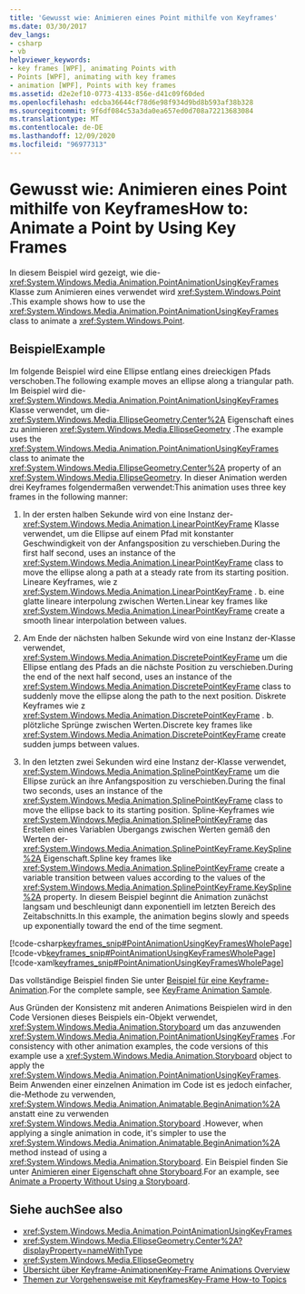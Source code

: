 ```yaml
---
title: 'Gewusst wie: Animieren eines Point mithilfe von Keyframes'
ms.date: 03/30/2017
dev_langs:
- csharp
- vb
helpviewer_keywords:
- key frames [WPF], animating Points with
- Points [WPF], animating with key frames
- animation [WPF], Points with key frames
ms.assetid: d2e2ef10-0773-4133-856e-d41c09f60ded
ms.openlocfilehash: edcba36644cf78d6e98f934d9bd8b593af38b328
ms.sourcegitcommit: 9f6df084c53a3da0ea657ed0d708a72213683084
ms.translationtype: MT
ms.contentlocale: de-DE
ms.lasthandoff: 12/09/2020
ms.locfileid: "96977313"
---
```

# <a name="how-to-animate-a-point-by-using-key-frames"></a><span data-ttu-id="b3c41-102">Gewusst wie: Animieren eines Point mithilfe von Keyframes</span><span class="sxs-lookup"><span data-stu-id="b3c41-102">How to: Animate a Point by Using Key Frames</span></span>
<span data-ttu-id="b3c41-103">In diesem Beispiel wird gezeigt, wie die- <xref:System.Windows.Media.Animation.PointAnimationUsingKeyFrames> Klasse zum Animieren eines verwendet wird <xref:System.Windows.Point> .</span><span class="sxs-lookup"><span data-stu-id="b3c41-103">This example shows how to use the <xref:System.Windows.Media.Animation.PointAnimationUsingKeyFrames> class to animate a <xref:System.Windows.Point>.</span></span>  
  
## <a name="example"></a><span data-ttu-id="b3c41-104">Beispiel</span><span class="sxs-lookup"><span data-stu-id="b3c41-104">Example</span></span>  
 <span data-ttu-id="b3c41-105">Im folgende Beispiel wird eine Ellipse entlang eines dreieckigen Pfads verschoben.</span><span class="sxs-lookup"><span data-stu-id="b3c41-105">The following example moves an ellipse along a triangular path.</span></span> <span data-ttu-id="b3c41-106">Im Beispiel wird die- <xref:System.Windows.Media.Animation.PointAnimationUsingKeyFrames> Klasse verwendet, um die- <xref:System.Windows.Media.EllipseGeometry.Center%2A> Eigenschaft eines zu animieren <xref:System.Windows.Media.EllipseGeometry> .</span><span class="sxs-lookup"><span data-stu-id="b3c41-106">The example uses the <xref:System.Windows.Media.Animation.PointAnimationUsingKeyFrames> class to animate the <xref:System.Windows.Media.EllipseGeometry.Center%2A> property of an <xref:System.Windows.Media.EllipseGeometry>.</span></span> <span data-ttu-id="b3c41-107">In dieser Animation werden drei Keyframes folgendermaßen verwendet:</span><span class="sxs-lookup"><span data-stu-id="b3c41-107">This animation uses three key frames in the following manner:</span></span>  
  
1. <span data-ttu-id="b3c41-108">In der ersten halben Sekunde wird von eine Instanz der- <xref:System.Windows.Media.Animation.LinearPointKeyFrame> Klasse verwendet, um die Ellipse auf einem Pfad mit konstanter Geschwindigkeit von der Anfangsposition zu verschieben.</span><span class="sxs-lookup"><span data-stu-id="b3c41-108">During the first half second, uses an instance of the <xref:System.Windows.Media.Animation.LinearPointKeyFrame> class to move the ellipse along a path at a steady rate from its starting position.</span></span> <span data-ttu-id="b3c41-109">Lineare Keyframes, wie z <xref:System.Windows.Media.Animation.LinearPointKeyFrame> . b. eine glatte lineare interpolung zwischen Werten.</span><span class="sxs-lookup"><span data-stu-id="b3c41-109">Linear key frames like <xref:System.Windows.Media.Animation.LinearPointKeyFrame> create a smooth linear interpolation between values.</span></span>  
  
2. <span data-ttu-id="b3c41-110">Am Ende der nächsten halben Sekunde wird von eine Instanz der-Klasse verwendet, <xref:System.Windows.Media.Animation.DiscretePointKeyFrame> um die Ellipse entlang des Pfads an die nächste Position zu verschieben.</span><span class="sxs-lookup"><span data-stu-id="b3c41-110">During the end of the next half second, uses an instance of the <xref:System.Windows.Media.Animation.DiscretePointKeyFrame> class to suddenly move the ellipse along the path to the next position.</span></span> <span data-ttu-id="b3c41-111">Diskrete Keyframes wie z <xref:System.Windows.Media.Animation.DiscretePointKeyFrame> . b. plötzliche Sprünge zwischen Werten.</span><span class="sxs-lookup"><span data-stu-id="b3c41-111">Discrete key frames like <xref:System.Windows.Media.Animation.DiscretePointKeyFrame> create sudden jumps between values.</span></span>  
  
3. <span data-ttu-id="b3c41-112">In den letzten zwei Sekunden wird eine Instanz der-Klasse verwendet, <xref:System.Windows.Media.Animation.SplinePointKeyFrame> um die Ellipse zurück an ihre Anfangsposition zu verschieben.</span><span class="sxs-lookup"><span data-stu-id="b3c41-112">During the final two seconds, uses an instance of the <xref:System.Windows.Media.Animation.SplinePointKeyFrame> class to move the ellipse back to its starting position.</span></span> <span data-ttu-id="b3c41-113">Spline-Keyframes wie <xref:System.Windows.Media.Animation.SplinePointKeyFrame> das Erstellen eines Variablen Übergangs zwischen Werten gemäß den Werten der- <xref:System.Windows.Media.Animation.SplinePointKeyFrame.KeySpline%2A> Eigenschaft.</span><span class="sxs-lookup"><span data-stu-id="b3c41-113">Spline key frames like <xref:System.Windows.Media.Animation.SplinePointKeyFrame> create a variable transition between values according to the values of the <xref:System.Windows.Media.Animation.SplinePointKeyFrame.KeySpline%2A> property.</span></span> <span data-ttu-id="b3c41-114">In diesem Beispiel beginnt die Animation zunächst langsam und beschleunigt dann exponentiell im letzten Bereich des Zeitabschnitts.</span><span class="sxs-lookup"><span data-stu-id="b3c41-114">In this example, the animation begins slowly and speeds up exponentially toward the end of the time segment.</span></span>  
  
 [!code-csharp[keyframes_snip#PointAnimationUsingKeyFramesWholePage](~/samples/snippets/csharp/VS_Snippets_Wpf/keyframes_snip/CSharp/PointAnimationUsingKeyFramesExample.cs#pointanimationusingkeyframeswholepage)]
 [!code-vb[keyframes_snip#PointAnimationUsingKeyFramesWholePage](~/samples/snippets/visualbasic/VS_Snippets_Wpf/keyframes_snip/visualbasic/pointanimationusingkeyframesexample.vb#pointanimationusingkeyframeswholepage)]
 [!code-xaml[keyframes_snip#PointAnimationUsingKeyFramesWholePage](~/samples/snippets/xaml/VS_Snippets_Wpf/keyframes_snip/XAML/PointAnimationUsingKeyFramesExample.xaml#pointanimationusingkeyframeswholepage)]  
  
 <span data-ttu-id="b3c41-115">Das vollständige Beispiel finden Sie unter [Beispiel für eine Keyframe-Animation](https://github.com/microsoft/WPF-Samples/tree/master/Animation/KeyFrameAnimation).</span><span class="sxs-lookup"><span data-stu-id="b3c41-115">For the complete sample, see [KeyFrame Animation Sample](https://github.com/microsoft/WPF-Samples/tree/master/Animation/KeyFrameAnimation).</span></span>  
  
 <span data-ttu-id="b3c41-116">Aus Gründen der Konsistenz mit anderen Animations Beispielen wird in den Code Versionen dieses Beispiels ein-Objekt verwendet, <xref:System.Windows.Media.Animation.Storyboard> um das anzuwenden <xref:System.Windows.Media.Animation.PointAnimationUsingKeyFrames> .</span><span class="sxs-lookup"><span data-stu-id="b3c41-116">For consistency with other animation examples, the code versions of this example use a <xref:System.Windows.Media.Animation.Storyboard> object to apply the <xref:System.Windows.Media.Animation.PointAnimationUsingKeyFrames>.</span></span> <span data-ttu-id="b3c41-117">Beim Anwenden einer einzelnen Animation im Code ist es jedoch einfacher, die-Methode zu verwenden, <xref:System.Windows.Media.Animation.Animatable.BeginAnimation%2A> anstatt eine zu verwenden <xref:System.Windows.Media.Animation.Storyboard> .</span><span class="sxs-lookup"><span data-stu-id="b3c41-117">However, when applying a single animation in code, it's simpler to use the <xref:System.Windows.Media.Animation.Animatable.BeginAnimation%2A> method instead of using a <xref:System.Windows.Media.Animation.Storyboard>.</span></span> <span data-ttu-id="b3c41-118">Ein Beispiel finden Sie unter [Animieren einer Eigenschaft ohne Storyboard](how-to-animate-a-property-without-using-a-storyboard.md).</span><span class="sxs-lookup"><span data-stu-id="b3c41-118">For an example, see [Animate a Property Without Using a Storyboard](how-to-animate-a-property-without-using-a-storyboard.md).</span></span>  
  
## <a name="see-also"></a><span data-ttu-id="b3c41-119">Siehe auch</span><span class="sxs-lookup"><span data-stu-id="b3c41-119">See also</span></span>

- <xref:System.Windows.Media.Animation.PointAnimationUsingKeyFrames>
- <xref:System.Windows.Media.EllipseGeometry.Center%2A?displayProperty=nameWithType>
- <xref:System.Windows.Media.EllipseGeometry>
- [<span data-ttu-id="b3c41-120">Übersicht über Keyframe-Animationen</span><span class="sxs-lookup"><span data-stu-id="b3c41-120">Key-Frame Animations Overview</span></span>](key-frame-animations-overview.md)
- [<span data-ttu-id="b3c41-121">Themen zur Vorgehensweise mit Keyframes</span><span class="sxs-lookup"><span data-stu-id="b3c41-121">Key-Frame How-to Topics</span></span>](key-frame-animation-how-to-topics.md)
